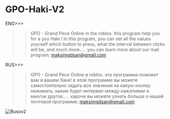 # GPO-Haki-V2
ENG>>>
>> GPO - Grand Pece Online in the roblox. this program help you for a you Haki ! 
>> in this program, you can set all the values yourself
>> which button to press, what the interval between clicks will be, and much more.....
>> you can learn more about our mail program; maksimgdsan@gmail.com

RUS>>>
>> GPO - Grand Pece Online в roblox. эта программа поможет вам в вашем Хаки! 
>> в этой программе вы можете самостоятельно задать все значения
>> на какую кнопку нажимать, каким будет интервал между нажатиями и многое другое.....
>> кароче вы можете узнать больше о нашей почтовой программе; maksimgdsan@gmail.com


![Busov2](https://github.com/AddonVbs/GPO-Haki-V2/assets/102360273/37a50516-584e-4880-91de-02d67064c2e2)
